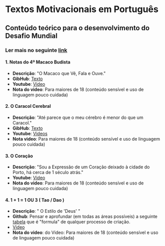 # Textos Motivacionais em Português

## Conteúdo teórico para o desenvolvimento do Desafio Mundial

### Ler mais no seguinte [link](https://odicforcesounds.github.io/Desafio-Mundial/)

#### 1. Notas do 4º Macaco Budista
  - **Descrição**: "O Macaco que Vê, Fala e Ouve."
  -  **GibHub**: [Texto](./docs/Macaco_Budista.md)
  - **Youtube**: [Video](https://www.youtube.com/watch?v=_iRz_BrCEbs) 
  - **Nota do video**: Para maiores de 18 (conteúdo sensível e uso de linguagem pouco cuidada)
#### 2. O Caracol Cerebral
  - **Descrição**: "Até parece que o meu cérebro é menor do que um Caracol."
  - **GibHub**: [Texto](./docs/O_Caracol_Cerebral.md)
  - **Youtube**: [Videos](https://www.youtube.com/playlist?list=PLEIKvfX5iExCJKaQjuVlJyY2kxxfYJMD-)
  - **Nota video**: Para maiores de 18 (conteúdo sensível e uso de linguagem pouco cuidada)
#### 3. O Coração
  - **Descrição**: "Sou a Expressão de um Coração deixado à cidade do Porto, há cerca de 1 século atrás."
  - **Youtube**: [Video](https://www.youtube.com/watch?v=iWI-w27XbWk)
  - **Nota do video**: Para maiores de 18 (conteúdo sensível e uso de linguagem pouco cuidada)

#### 4. 1 + 1 = 1 OU 3 ( Tao / Dao )
  - **Descrição**: " O Estilo de 'Deus' "
  - **Github**: Pensar e aprofundar (em todas as áreas possíveis) a seguinte [tabela](https://wiki.odicforcesounds.com/art/#/tool/kit) que é "formula" de qualquer processo de criação.
  - [Video](https://www.youtube.com/watch?v=nFnfABOV-6c)
  - **Nota do video**: do Video: Para maiores de 18 (conteúdo sensível e uso de linguagem pouco cuidada)
